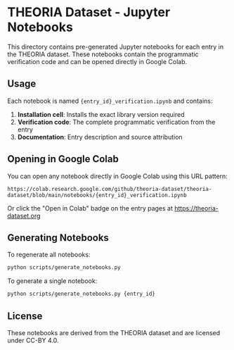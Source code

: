 # THEORIA Dataset - Jupyter Notebooks

This directory contains pre-generated Jupyter notebooks for each entry in the THEORIA dataset. These notebooks contain the programmatic verification code and can be opened directly in Google Colab.

## Usage

Each notebook is named `{entry_id}_verification.ipynb` and contains:

1. **Installation cell**: Installs the exact library version required
2. **Verification code**: The complete programmatic verification from the entry
3. **Documentation**: Entry description and source attribution

## Opening in Google Colab

You can open any notebook directly in Google Colab using this URL pattern:
```
https://colab.research.google.com/github/theoria-dataset/theoria-dataset/blob/main/notebooks/{entry_id}_verification.ipynb
```

Or click the "Open in Colab" badge on the entry pages at https://theoria-dataset.org

## Generating Notebooks

To regenerate all notebooks:
```bash
python scripts/generate_notebooks.py
```

To generate a single notebook:
```bash
python scripts/generate_notebooks.py {entry_id}
```

## License

These notebooks are derived from the THEORIA dataset and are licensed under CC-BY 4.0.
